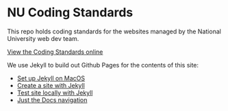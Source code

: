 # NU Coding Standards

This repo holds coding standards for the websites managed by the National University web dev team.

 [View the Coding Standards online](https://nationaluniversitysystem.github.io/coding-standards/#/)

We use Jekyll to build out Github Pages for the contents of this site:

- [Set up Jekyll on MacOS](https://jekyllrb.com/docs/installation/macos/)
- [Create a site with Jekyll](https://docs.github.com/en/pages/setting-up-a-github-pages-site-with-jekyll/creating-a-github-pages-site-with-jekyll)
- [Test site locally with Jekyll](https://docs.github.com/en/pages/setting-up-a-github-pages-site-with-jekyll/creating-a-github-pages-site-with-jekyll)
- [Just the Docs navigation](https://just-the-docs.github.io/just-the-docs/docs/navigation-structure/#pages-with-children)